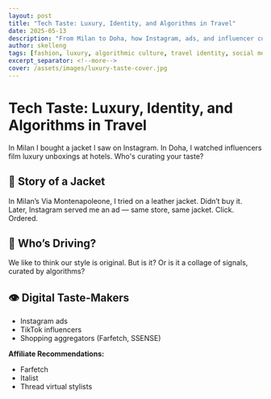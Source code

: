 ```yaml
---
layout: post
title: "Tech Taste: Luxury, Identity, and Algorithms in Travel"
date: 2025-05-13
description: "From Milan to Doha, how Instagram, ads, and influencer culture shape what we buy on the road."
author: skelleng
tags: [fashion, luxury, algorithmic culture, travel identity, social media]
excerpt_separator: <!--more-->
cover: /assets/images/luxury-taste-cover.jpg
---
```


# Tech Taste: Luxury, Identity, and Algorithms in Travel

In Milan I bought a jacket I saw on Instagram. In Doha, I watched influencers film luxury unboxings at hotels. Who's curating your taste?

<!--more-->

## 🧥 Story of a Jacket

In Milan’s Via Montenapoleone, I tried on a leather jacket. Didn’t buy it. Later, Instagram served me an ad — same store, same jacket. Click. Ordered.

## 🧠 Who’s Driving?

We like to think our style is original. But is it? Or is it a collage of signals, curated by algorithms?

## 👁️ Digital Taste-Makers

- Instagram ads  
- TikTok influencers  
- Shopping aggregators (Farfetch, SSENSE)

**Affiliate Recommendations:**  
- Farfetch  
- Italist  
- Thread virtual stylists
